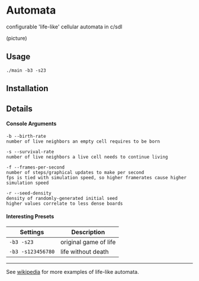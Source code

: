 
# Automata
configurable 'life-like' cellular automata in c/sdl

(picture)

## Usage
```
./main -b3 -s23
```

## Installation

## Details
#### Console Arguments
```
-b --birth-rate
number of live neighbors an empty cell requires to be born

-s --survival-rate
number of live neighbors a live cell needs to continue living

-f --frames-per-second
number of steps/graphical updates to make per second
fps is tied with simulation speed, so higher framerates cause higher simulation speed

-r --seed-density
density of randomly-generated initial seed
higher values correlate to less dense boards
```

#### Interesting Presets
 Settings            | Description
---------------------|----------------------
`-b3 -s23`           | original game of life
`-b3 -s123456780`    | life without death
--------------------------------------------

See [wikipedia](https://en.wikipedia.org/wiki/Life-like_cellular_automaton) for more examples of life-like automata.










